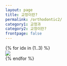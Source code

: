 ```yaml
---
layout: page
title: 교정이란?
permalink: /orthodontic2/
category1: 교정과
category2: 교정이란?
frontpage: false
---
```

<div class="row d-flex justify-content-center">
{% for idx in (1..3) %}
  <div class="col-12 clinics">
  <img src="http://www.sorthodontic.com/image/m3_s1_img{{ idx }}.gif">
  </div>
{% endfor %}
</div>
